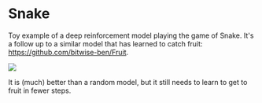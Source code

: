 # Snake
Toy example of a deep reinforcement model playing the game of Snake. It's a follow up to a similar model that has learned to catch fruit: https://github.com/bitwise-ben/Fruit.

<img src="images/snake.gif" />

It is (much) better than a random model, but it still needs to learn to get to fruit in fewer steps.
